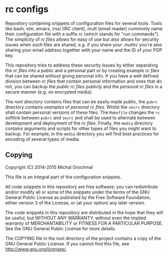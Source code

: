 rc configs
==========

Repository containing snippets of configuration files for several tools.  Tools
like bash, vim, emacs, irssi (IRC client), mutt (email reader) commonly name
their configuration file with a suffix *rc* (which stands for "run commands").
The simplicity of *rc files* allows for easy of use but also allows for
security issues when such files are shared, e.g. if you share your .muttrc
you're also sharing your email address together with your name and the ID of
your PGP key.

This repository tries to address these security issues by either separating the
*rc files* into a public and a personal part or by creating example *rc files*
that can be shared without giving personal info.  If you have a well defined
division between *rc files* that contain personal information and ones that do
not, you can backup the *public rc files* publicly and the *personal rc files*
in a secure manner (e.g. on encrypted media).

The *root directory* contains files that can be easily made public, the `pubrc`
directory contains *examples* of *personal rc files*.  Whilst the `secrc`
directory shall contain personal versions of these files.  The `Makefile`
changes the `rc` softlink between `pubrc` and `secrc` and shall be used to
alternate between development and deployment of the *rc files*.  Finally, the
`media` directory contains arguments and scripts for other types of files you
might want to backup.  For example, in the `media` directory you will find best
practices for encoding of several types of media.

Copying
-------

Copyright (C) 2014-2015 Michal Grochmal

This file is an integral part of the configuration snippets.

All code snippets in this repository are free software; you can redistribute
and/or modify all or some of the snippets under the terms of the GNU General
Public License as published by the Free Software Foundation; either version 3
of the License, or (at your option) any later version.

The code snippets in this repository are distributed in the hope that they will
be useful, but WITHOUT ANY WARRANTY; without even the implied warranty of
MERCHANTABILITY or FITNESS FOR A PARTICULAR PURPOSE. See the GNU General Public
License for more details.

The COPYING file in the root directory of the project contains a copy of the
GNU General Public License. If you cannot find this file, see
<http://www.gnu.org/licenses/>.

